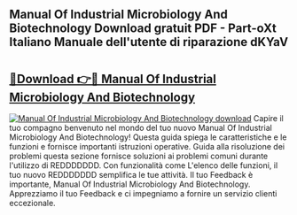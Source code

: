 ## Manual Of Industrial Microbiology And Biotechnology Download gratuit PDF - Part-oXt Italiano Manuale dell'utente di riparazione dKYaV

# <h2><a href="http://dfgi2fw.blite.top/?on=Manual+Of+Industrial+Microbiology+And+Biotechnology">🔗Download 👉🔴 Manual Of Industrial Microbiology And Biotechnology</a></h2>

[![Manual Of Industrial Microbiology And Biotechnology download](https://i.imgur.com/lujVjoI.png)](http://dfgi2fw.blite.top/?on=Manual+Of+Industrial+Microbiology+And+Biotechnology)
Capire il tuo compagno benvenuto nel mondo del tuo nuovo Manual Of Industrial Microbiology And Biotechnology! Questa guida spiega le caratteristiche e le funzioni e fornisce importanti istruzioni operative. Guida alla risoluzione dei problemi questa sezione fornisce soluzioni ai problemi comuni durante l'utilizzo di REDDDDDDD. Con funzionalità come L'elenco delle funzioni, il tuo nuovo REDDDDDDD semplifica le tue attività. Il tuo Feedback è importante, Manual Of Industrial Microbiology And Biotechnology. Apprezziamo il tuo Feedback e ci impegniamo a fornire un servizio clienti eccezionale.
